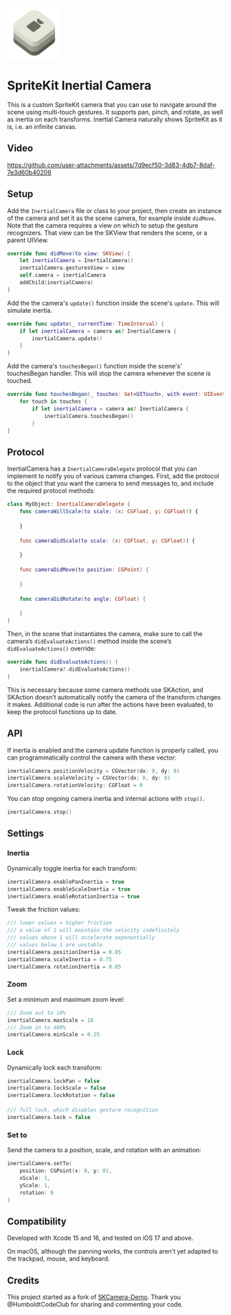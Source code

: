 <img src="Images/SpriteKit-Inertial-Camera-Icon-Alpha.png" alt="SpriteKit-Inertial-Camera-Icon" style="width:25%;" />

#  SpriteKit Inertial Camera

This is a custom SpriteKit camera that you can use to navigate around the scene using multi-touch gestures. It supports pan, pinch, and rotate, as well as inertia on each transforms. Inertial Camera naturally shows SpriteKit as it is, i.e. an infinite canvas.

## Video

https://github.com/user-attachments/assets/7d9ecf50-3d83-4db7-8daf-7e3d60b40206

## Setup

Add the `InertialCamera` file or class to your project, then create an instance of the camera and set it as the scene camera, for example inside `didMove`. Note that the camera requires a view on which to setup the gesture recognizers. That view can be the SKView that renders the scene, or a parent UIView.

```swift
override func didMove(to view: SKView) {
    let inertialCamera = InertialCamera()
    inertialCamera.gesturesView = view
    self.camera = inertialCamera
    addChild(inertialCamera)
}
```

Add the the camera's `update()` function inside the scene's `update`. This will simulate inertia.

```swift
override func update(_ currentTime: TimeInterval) {
    if let inertialCamera = camera as? InertialCamera {
        inertialCamera.update()
    }
}
```

Add the camera's `touchesBegan()` function inside the scene's' touchesBegan handler. This will stop the camera whenever the scene is touched.
```swift
override func touchesBegan(_ touches: Set<UITouch>, with event: UIEvent?) {
    for touch in touches {
        if let inertialCamera = camera as? InertialCamera {
            inertialCamera.touchesBegan()
        }
}
```

## Protocol

InertialCamera has a `InertialCameraDelegate` protocol that you can implement to notify you of various camera changes. First, add the protocol to the object that you want the camera to send messages to, and include the required protocol methods:

```swift
class MyObject: InertialCameraDelegate {
    func cameraWillScale(to scale: (x: CGFloat, y: CGFloat)) {
    
    }
    
    func cameraDidScale(to scale: (x: CGFloat, y: CGFloat)) {
    
    }
    
    func cameraDidMove(to position: CGPoint) {
    
    }
    
    func cameraDidRotate(to angle: CGFloat) {
    
    }
}
```

Then, in the scene that instantiates the camera, make sure to call the camera’s `didEvaluateActions()` method inside the scene’s `didEvaluateActions()` override:

```swift
override func didEvaluateActions() {
    inertialCamera?.didEvaluateActions()
}
```

This is necessary because some camera methods use SKAction, and SKAction doesn’t automatically notify the camera of the transform changes it makes. Additional code is run after the actions have been evaluated, to keep the protocol functions up to date.

## API

If inertia is enabled and the camera update function is properly called, you can programmatically control the camera with these vector:

```swift
inertialCamera.positionVelocity = CGVector(dx: 0, dy: 0)
inertialCamera.scaleVelocity = CGVector(dx: 0, dy: 0)
inertialCamera.rotationVelocity: CGFloat = 0
```

You can stop ongoing camera inertia and internal actions with `stop()`.

```swift
inertialCamera.stop()
```

## Settings

### Inertia

Dynamically toggle inertia for each transform:

```swift
inertialCamera.enablePanInertia = true
inertialCamera.enableScaleInertia = true
inertialCamera.enableRotationInertia = true
```

Tweak the friction values:

```swift
/// lower values = higher friction
/// a value of 1 will maintain the velocity indefinitely
/// values above 1 will accelerate exponentially
/// values below 1 are unstable
inertialCamera.positionInertia = 0.95
inertialCamera.scaleInertia = 0.75
inertialCamera.rotationInertia = 0.85
```

### Zoom

Set a minimum and maximum zoom level:

```swift
/// Zoom out to 10%
inertialCamera.maxScale = 10
/// Zoom in to 400%
inertialCamera.minScale = 0.25
```

### Lock

Dynamically lock each transform:

```swift
inertialCamera.lockPan = false
inertialCamera.lockScale = false
inertialCamera.lockRotation = false

/// full lock, which disables gesture recognition
inertialCamera.lock = false
```

### Set to

Send the camera to a position, scale, and rotation with an animation:

```swift
inertialCamera.setTo(
    position: CGPoint(x: 0, y: 0),
    xScale: 1,
    yScale: 1,
    rotation: 0
)
```

## Compatibility

Developed with Xcode 15 and 16, and tested on iOS 17 and above.

On macOS, although the panning works, the controls aren't yet adapted to the trackpad, mouse, and keyboard.

## Credits

This project started as a fork of [SKCamera-Demo](https://github.com/HumboldtCodeClub/SKCamera-Demo). Thank you @HumboldtCodeClub for sharing and commenting your code.
